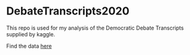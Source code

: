 # DebateTranscripts2020

This repo is used for my analysis of the Democratic Debate Transcripts supplied by kaggle.

Find the data [here](https://www.kaggle.com/brandenciranni/democratic-debate-transcripts-2020)


